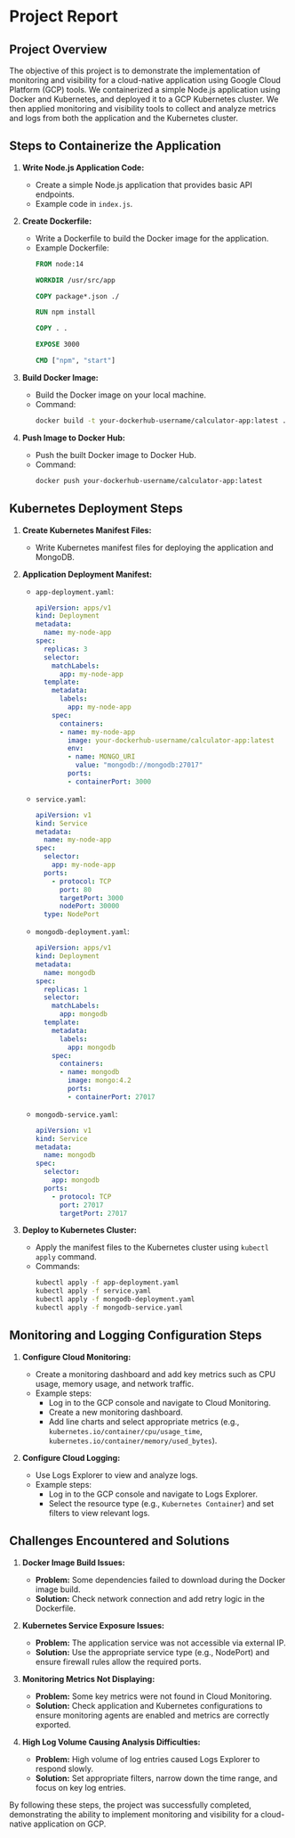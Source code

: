 # Project Report

## Project Overview

The objective of this project is to demonstrate the implementation of monitoring and visibility for a cloud-native application using Google Cloud Platform (GCP) tools. We containerized a simple Node.js application using Docker and Kubernetes, and deployed it to a GCP Kubernetes cluster. We then applied monitoring and visibility tools to collect and analyze metrics and logs from both the application and the Kubernetes cluster.

## Steps to Containerize the Application

1. **Write Node.js Application Code:**
   - Create a simple Node.js application that provides basic API endpoints.
   - Example code in `index.js`.

2. **Create Dockerfile:**
   - Write a Dockerfile to build the Docker image for the application.
   - Example Dockerfile:
     ```dockerfile
     FROM node:14

     WORKDIR /usr/src/app

     COPY package*.json ./

     RUN npm install

     COPY . .

     EXPOSE 3000

     CMD ["npm", "start"]
     ```

3. **Build Docker Image:**
   - Build the Docker image on your local machine.
   - Command:
     ```bash
     docker build -t your-dockerhub-username/calculator-app:latest .
     ```

4. **Push Image to Docker Hub:**
   - Push the built Docker image to Docker Hub.
   - Command:
     ```bash
     docker push your-dockerhub-username/calculator-app:latest
     ```

## Kubernetes Deployment Steps

1. **Create Kubernetes Manifest Files:**
   - Write Kubernetes manifest files for deploying the application and MongoDB.

2. **Application Deployment Manifest:**
   - `app-deployment.yaml`:
     ```yaml
     apiVersion: apps/v1
     kind: Deployment
     metadata:
       name: my-node-app
     spec:
       replicas: 3
       selector:
         matchLabels:
           app: my-node-app
       template:
         metadata:
           labels:
             app: my-node-app
         spec:
           containers:
           - name: my-node-app
             image: your-dockerhub-username/calculator-app:latest
             env:
             - name: MONGO_URI
               value: "mongodb://mongodb:27017"
             ports:
             - containerPort: 3000
     ```

   - `service.yaml`:
     ```yaml
     apiVersion: v1
     kind: Service
     metadata:
       name: my-node-app
     spec:
       selector:
         app: my-node-app
       ports:
         - protocol: TCP
           port: 80
           targetPort: 3000
           nodePort: 30000
       type: NodePort
     ```

   - `mongodb-deployment.yaml`:
     ```yaml
     apiVersion: apps/v1
     kind: Deployment
     metadata:
       name: mongodb
     spec:
       replicas: 1
       selector:
         matchLabels:
           app: mongodb
       template:
         metadata:
           labels:
             app: mongodb
         spec:
           containers:
           - name: mongodb
             image: mongo:4.2
             ports:
             - containerPort: 27017
     ```

   - `mongodb-service.yaml`:
     ```yaml
     apiVersion: v1
     kind: Service
     metadata:
       name: mongodb
     spec:
       selector:
         app: mongodb
       ports:
         - protocol: TCP
           port: 27017
           targetPort: 27017
     ```

3. **Deploy to Kubernetes Cluster:**
   - Apply the manifest files to the Kubernetes cluster using `kubectl apply` command.
   - Commands:
     ```bash
     kubectl apply -f app-deployment.yaml
     kubectl apply -f service.yaml
     kubectl apply -f mongodb-deployment.yaml
     kubectl apply -f mongodb-service.yaml
     ```

## Monitoring and Logging Configuration Steps

1. **Configure Cloud Monitoring:**
   - Create a monitoring dashboard and add key metrics such as CPU usage, memory usage, and network traffic.
   - Example steps:
     - Log in to the GCP console and navigate to Cloud Monitoring.
     - Create a new monitoring dashboard.
     - Add line charts and select appropriate metrics (e.g., `kubernetes.io/container/cpu/usage_time`, `kubernetes.io/container/memory/used_bytes`).

2. **Configure Cloud Logging:**
   - Use Logs Explorer to view and analyze logs.
   - Example steps:
     - Log in to the GCP console and navigate to Logs Explorer.
     - Select the resource type (e.g., `Kubernetes Container`) and set filters to view relevant logs.

## Challenges Encountered and Solutions

1. **Docker Image Build Issues:**
   - **Problem:** Some dependencies failed to download during the Docker image build.
   - **Solution:** Check network connection and add retry logic in the Dockerfile.

2. **Kubernetes Service Exposure Issues:**
   - **Problem:** The application service was not accessible via external IP.
   - **Solution:** Use the appropriate service type (e.g., NodePort) and ensure firewall rules allow the required ports.

3. **Monitoring Metrics Not Displaying:**
   - **Problem:** Some key metrics were not found in Cloud Monitoring.
   - **Solution:** Check application and Kubernetes configurations to ensure monitoring agents are enabled and metrics are correctly exported.

4. **High Log Volume Causing Analysis Difficulties:**
   - **Problem:** High volume of log entries caused Logs Explorer to respond slowly.
   - **Solution:** Set appropriate filters, narrow down the time range, and focus on key log entries.

By following these steps, the project was successfully completed, demonstrating the ability to implement monitoring and visibility for a cloud-native application on GCP.
